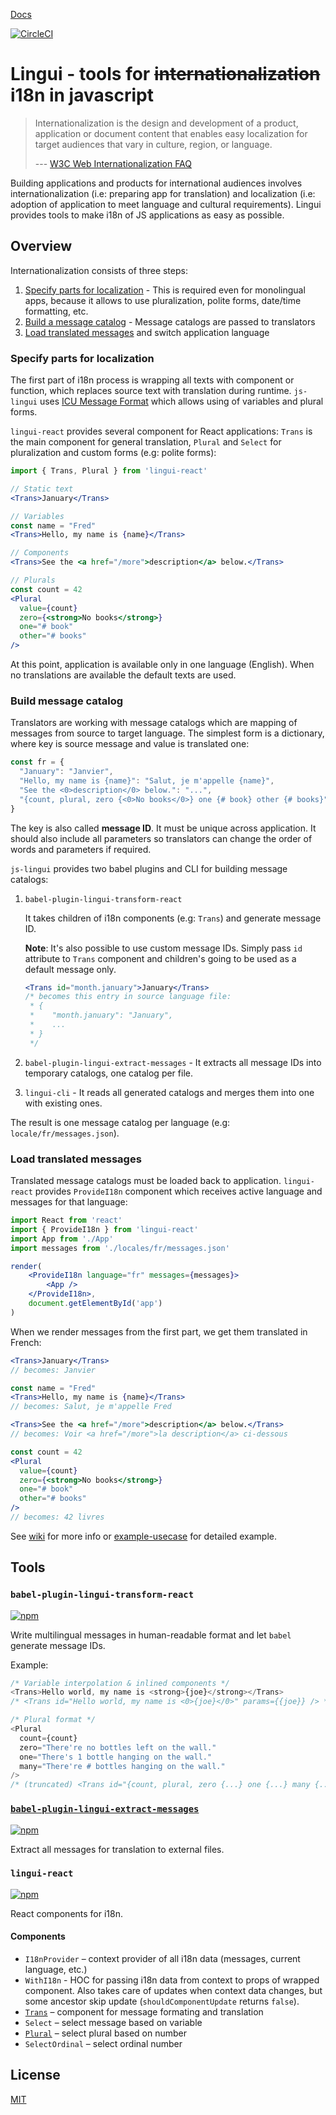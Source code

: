[Docs](https://github.com/lingui/js-lingui/wiki) 

[![CircleCI](https://circleci.com/gh/lingui/js-lingui/tree/master.svg?style=svg)](https://circleci.com/gh/lingui/js-lingui/tree/master)

# Lingui - tools for ~~internationalization~~ i18n in javascript

> Internationalization is the design and development of a product, application or document content that enables easy localization for target audiences that vary in culture, region, or language.
>
> --- [ W3C Web Internationalization FAQ](https://www.w3.org/International/questions/qa-i18n)

Building applications and products for international audiences involves internationalization (i.e: preparing app for translation) and localization (i.e: adoption of application to meet language and cultural requirements). Lingui provides tools to make i18n of JS applications as easy as possible. 

## Overview

Internationalization consists of three steps:

1. [Specify parts for localization](#specify-parts-for-localization) - This is required even for monolingual apps, because it allows to use pluralization, polite forms, date/time formatting, etc.
2. [Build a message catalog](#build-message-catalog) - Message catalogs are passed to translators
3. [Load translated messages](#load-translated-messages) and switch application language

### Specify parts for localization

The first part of i18n process is wrapping all texts with component or function, which replaces source text with translation during runtime. `js-lingui` uses [ICU Message Format](https://github.com/lingui/js-lingui/wiki/ICU-message-format) which allows using of variables and plural forms.

`lingui-react` provides several component for React applications: `Trans` is the main component for general translation, `Plural` and `Select` for pluralization and custom forms (e.g: polite forms):

```jsx
import { Trans, Plural } from 'lingui-react'

// Static text
<Trans>January</Trans>

// Variables
const name = "Fred"
<Trans>Hello, my name is {name}</Trans>

// Components
<Trans>See the <a href="/more">description</a> below.</Trans>

// Plurals
const count = 42
<Plural 
  value={count} 
  zero={<strong>No books</strong>}
  one="# book" 
  other="# books" 
/>
```

At this point, application is available only in one language (English). When no translations are available the default texts are used.

### Build message catalog

Translators are working with message catalogs which are mapping of messages from source to target language. The simplest form is a dictionary, where key is source message and value is translated one:

```js
const fr = {
  "January": "Janvier",
  "Hello, my name is {name}": "Salut, je m'appelle {name}",
  "See the <0>description</0> below.": "...",
  "{count, plural, zero {<0>No books</0>} one {# book} other {# books}": "..."
}
```

The key is also called **message ID**. It must be unique across application. It should also include all parameters so translators can change the order of words and parameters if required.

`js-lingui` provides two babel plugins and CLI for building message catalogs:

1. `babel-plugin-lingui-transform-react`

    It takes children of i18n components (e.g: `Trans`) and generate message ID. 
    
    **Note**: It's also possible to use custom message IDs. Simply pass `id` attribute to `Trans` component and children's going to be used as a default message only.
     
    ```jsx
    <Trans id="month.january">January</Trans>
    /* becomes this entry in source language file:
     * {
     *    "month.january": "January",
     *    ...
     * }
     */
    ```

2. `babel-plugin-lingui-extract-messages` - It extracts all message IDs into temporary catalogs, one catalog per file.

3. `lingui-cli` - It reads all generated catalogs and merges them into one with existing ones.

The result is one message catalog per language (e.g: `locale/fr/messages.json`).

### Load translated messages

Translated message catalogs must be loaded back to application. `lingui-react` provides `ProvideI18n` component which receives active language and messages for that language:

```jsx
import React from 'react'
import { ProvideI18n } from 'lingui-react'
import App from './App'
import messages from './locales/fr/messages.json'

render(
    <ProvideI18n language="fr" messages={messages}>
        <App />
    </ProvideI18n>,
    document.getElementById('app')
)
```

When we render messages from the first part, we get them translated in French:

```jsx
<Trans>January</Trans>
// becomes: Janvier

const name = "Fred"
<Trans>Hello, my name is {name}</Trans>
// becomes: Salut, je m'appelle Fred

<Trans>See the <a href="/more">description</a> below.</Trans>
// becomes: Voir <a href="/more">la description</a> ci-dessous

const count = 42
<Plural 
  value={count} 
  zero={<strong>No books</strong>}
  one="# book" 
  other="# books" 
/>
// becomes: 42 livres
```

See [wiki](https://github.com/lingui/js-lingui/wiki) for more info or [example-usecase](https://github.com/lingui/js-lingui/blob/master/packages/example-usecase/src/Usecase.js) for detailed example.

## Tools

### `babel-plugin-lingui-transform-react`

[![npm](https://img.shields.io/npm/v/babel-plugin-lingui-transform-react.svg)](https://www.npmjs.com/package/babel-plugin-lingui-transform-react)

Write multilingual messages in human-readable format and let `babel` generate message IDs.

Example:

```js
/* Variable interpolation & inlined components */
<Trans>Hello world, my name is <strong>{joe}</strong></Trans>
/* <Trans id="Hello world, my name is <0>{joe}</0>" params={{joe}} /> */

/* Plural format */
<Plural 
  count={count} 
  zero="There're no bottles left on the wall."
  one="There's 1 bottle hanging on the wall."
  many="There're # bottles hanging on the wall."
/>
/* (truncated) <Trans id="{count, plural, zero {...} one {...} many {...}}" params={{count}} /> */
```

### [`babel-plugin-lingui-extract-messages`](https://github.com/lingui/js-lingui/tree/master/packages/babel-plugin-lingui-extract-messages)

[![npm](https://img.shields.io/npm/v/babel-plugin-lingui-extract-messages.svg)](https://www.npmjs.com/package/babel-plugin-lingui-extract-messages)

Extract all messages for translation to external files.

### `lingui-react`

[![npm](https://img.shields.io/npm/v/lingui-react.svg)](https://www.npmjs.com/package/lingui-react)

React components for i18n.

#### Components
- `I18nProvider` – context provider of all i18n data (messages, current language, etc.)
- `WithI18n` - HOC for passing i18n data from context to props of wrapped component. Also takes care of updates when context data changes, but some ancestor skip update (`shouldComponentUpdate` returns `false`).
- [`Trans`](https://github.com/lingui/js-lingui/wiki/Trans) – component for message formating and translation
- `Select` – select message based on variable
- [`Plural`](https://github.com/lingui/js-lingui/wiki/Plural) – select plural based on number
- `SelectOrdinal` – select ordinal number

## License

[MIT](./LICENSE.md)
